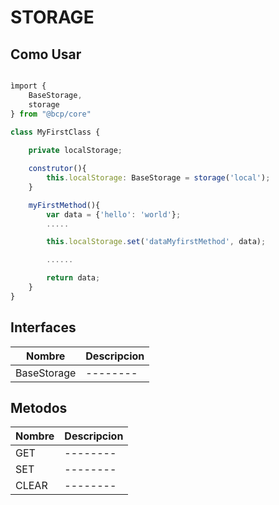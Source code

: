 STORAGE
=======
[logo]: StorageModel.png "Logo"

Como Usar
---------

````javascript

ìmport { 
	BaseStorage, 
	storage 
} from "@bcp/core"

class MyFirstClass {
	
	private localStorage;

	construtor(){
		this.localStorage: BaseStorage = storage('local');
	}

	myFirstMethod(){
		var data = {'hello': 'world'};
		.....

		this.localStorage.set('dataMyfirstMethod', data);

		......

		return data;
	}
}
````

Interfaces
----------

| Nombre | Descripcion | 
|--------|-------------|
|BaseStorage| -------- |

Metodos
-------

| Nombre | Descripcion | 
|--------|-------------|
| GET | -------- |
| SET | -------- |
| CLEAR | -------- |


